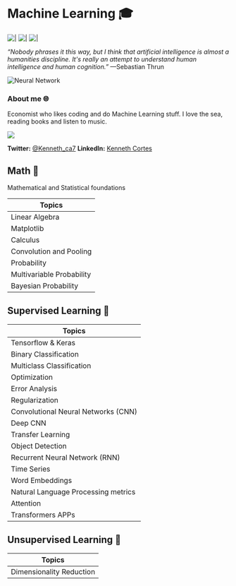 # Machine Learning 🎓

![|](https://img.shields.io/badge/Python-85.6%25-green.svg)
![|](https://img.shields.io/badge/Jupyter%20Notebook-14.4%25-orange)
![|](https://img.shields.io/github/commit-activity/m/Kenneth-ca/holbertonschool-machine_learning)

*“Nobody phrases it this way, but I think that artificial intelligence is
almost a humanities discipline. It's really an attempt to understand human
intelligence and human cognition.”* —Sebastian Thrun

![Neural Network](https://upload.wikimedia.org/wikipedia/commons/thumb/4/46/Colored_neural_network.svg/296px-Colored_neural_network.svg.png)

### About me 🌐
Economist who likes coding and do Machine Learning stuff.
I love the sea, reading books and listen to music.

[![](https://sourcerer.io/fame/Kenneth-ca/Kenneth-ca/holbertonschool-machine_learning/images/0)](https://sourcerer.io/fame/Kenneth-ca/Kenneth-ca/holbertonschool-machine_learning/links/0)

**Twitter:** [@Kenneth_ca7](http://twitter.com/Kenneth_ca7)
**LinkedIn:** [Kenneth Cortes](https://www.linkedin.com/in/kenneth-cortes-aguas/)

## Math 📐
Mathematical and Statistical foundations

|  Topics |
| ------------ |
|Linear Algebra  |   
| Matplotlib  |  
|  Calculus |  
|  Convolution and Pooling |  
| Probability |   
|  Multivariable Probability |   
|  Bayesian Probability  |   



## Supervised Learning 📕
|  Topics |
| ------------ |
|Tensorflow & Keras|
|Binary Classification |
|Multiclass Classification|
|Optimization|
|Error Analysis|
|Regularization|
|Convolutional Neural Networks (CNN)|
|Deep CNN|
|Transfer Learning|
|Object Detection|
|Recurrent Neural Network (RNN)|
|Time Series|
|Word Embeddings|
|Natural Language Processing metrics|
|Attention|
|Transformers APPs|

## Unsupervised Learning 📖

|  Topics |
| ------------ |
|Dimensionality Reduction|

